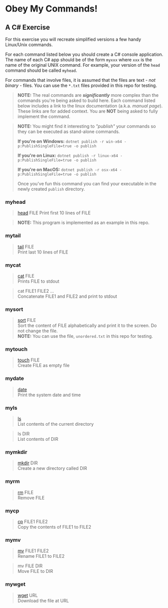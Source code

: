 # Obey My Commands!

## A C# Exercise

For this exercise you will recreate simplified versions a few handy Linux/Unix commands.

For each command listed below you should create a C# console application. The name of each C# app should be of the form `myxxx` where `xxx` is the name of the original UNIX command. For example, your version of the `head` command should be called `myhead`.

For commands that involve files, it is assumed that the files are text - _not binary_ - files. You can use the `*.txt` files provided in this repo for testing.

> **NOTE:** The real commands are _**significantly**_ more complex than the commands you're being asked to build here. Each command listed below includes a link to the linux documentation (a.k.a. _manual page_). These links are for added context. You are **NOT** being asked to fully implement the command.

> **NOTE:** You might find it interesting to _"publish"_ your commands so they can be executed as stand-alone commands.
>   
> **If you're on Windows:**
> `dotnet publish -r win-x64 -p:PublishSingleFile=true -o publish`
> 
> **If you're on Linux:**
> `dotnet publish -r linux-x64 -p:PublishSingleFile=true -o publish`
> 
> **If you're on MacOS:**
> `dotnet publish -r osx-x64 -p:PublishSingleFile=true -o publish`
>
> Once you've fun this command you can find your executable in the newly created `publish` directory.

### myhead

> [head](https://linux.die.net/man/1/head) FILE
> Print first 10 lines of FILE

> **NOTE:** This program is implemented as an example in this repo.

### mytail

> [tail](https://linux.die.net/man/1/tail) FILE  
> Print last 10 lines of FILE

### mycat

> [cat](https://linux.die.net/man/1/cat) FILE  
> Prints FILE to stdout

> cat FILE1 FILE2 ...  
> Concatenate FILE1 and FILE2 and print to stdout

### mysort

> [sort](https://linux.die.net/man/1/sort) FILE  
> Sort the content of FILE alphabetically and print it to the screen. Do not change the file.  
> **NOTE:** You can use the file, `unordered.txt` in this repo for testing.

### mytouch

> [touch](https://linux.die.net/man/1/touch) FILE  
> Create FILE as empty file

### mydate

> [date](https://linux.die.net/man/1/date)  
> Print the system date and time

### myls

> [ls](https://linux.die.net/man/1/ls)  
> List contents of the current directory

> ls DIR  
> List contents of DIR

### mymkdir

> [mkdir](https://linux.die.net/man/1/mkdir) DIR  
> Create a new directory called DIR

### myrm

> [rm](https://linux.die.net/man/1/rm) FILE  
> Remove FILE

### mycp

> [cp](https://linux.die.net/man/1/cp) FILE1 FILE2  
> Copy the contents of FILE1 to FILE2

### mymv

> [mv](https://linux.die.net/man/1/mv) FILE1 FILE2  
> Rename FILE1 to FILE2

> mv FILE DIR  
> Move FILE to DIR

### mywget

> [wget](https://linux.die.net/man/1/wget) URL  
> Download the file at URL
